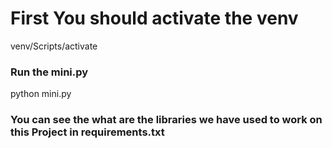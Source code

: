 # First You should activate the venv

venv/Scripts/activate

### Run the mini.py

python mini.py

### You can see the what are the libraries we have used to work on this Project in requirements.txt